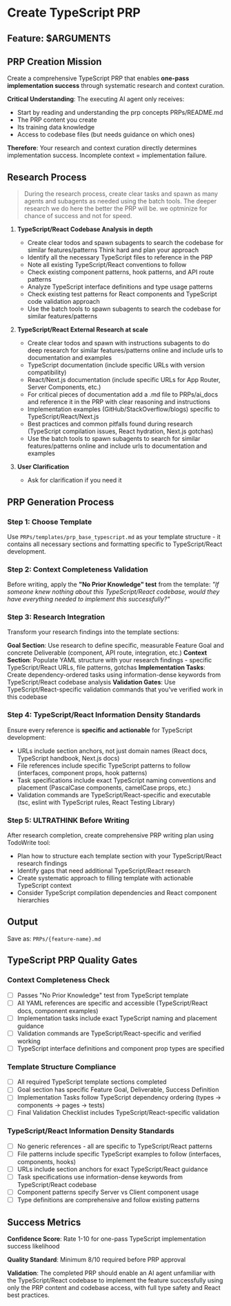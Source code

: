 # Create TypeScript PRP

## Feature: $ARGUMENTS

## PRP Creation Mission

Create a comprehensive TypeScript PRP that enables **one-pass implementation success** through systematic research and context curation.

**Critical Understanding**: The executing AI agent only receives:

- Start by reading and understanding the prp concepts PRPs/README.md
- The PRP content you create
- Its training data knowledge
- Access to codebase files (but needs guidance on which ones)

**Therefore**: Your research and context curation directly determines implementation success. Incomplete context = implementation failure.

## Research Process

> During the research process, create clear tasks and spawn as many agents and subagents as needed using the batch tools. The deeper research we do here the better the PRP will be. we optminize for chance of success and not for speed.

1. **TypeScript/React Codebase Analysis in depth**
   - Create clear todos and spawn subagents to search the codebase for similar features/patterns Think hard and plan your approach
   - Identify all the necessary TypeScript files to reference in the PRP
   - Note all existing TypeScript/React conventions to follow
   - Check existing component patterns, hook patterns, and API route patterns
   - Analyze TypeScript interface definitions and type usage patterns
   - Check existing test patterns for React components and TypeScript code validation approach
   - Use the batch tools to spawn subagents to search the codebase for similar features/patterns

2. **TypeScript/React External Research at scale**
   - Create clear todos and spawn with instructions subagents to do deep research for similar features/patterns online and include urls to documentation and examples
   - TypeScript documentation (include specific URLs with version compatibility)
   - React/Next.js documentation (include specific URLs for App Router, Server Components, etc.)
   - For critical pieces of documentation add a .md file to PRPs/ai_docs and reference it in the PRP with clear reasoning and instructions
   - Implementation examples (GitHub/StackOverflow/blogs) specific to TypeScript/React/Next.js
   - Best practices and common pitfalls found during research (TypeScript compilation issues, React hydration, Next.js gotchas)
   - Use the batch tools to spawn subagents to search for similar features/patterns online and include urls to documentation and examples

3. **User Clarification**
   - Ask for clarification if you need it

## PRP Generation Process

### Step 1: Choose Template

Use `PRPs/templates/prp_base_typescript.md` as your template structure - it contains all necessary sections and formatting specific to TypeScript/React development.

### Step 2: Context Completeness Validation

Before writing, apply the **"No Prior Knowledge" test** from the template:
_"If someone knew nothing about this TypeScript/React codebase, would they have everything needed to implement this successfully?"_

### Step 3: Research Integration

Transform your research findings into the template sections:

**Goal Section**: Use research to define specific, measurable Feature Goal and concrete Deliverable (component, API route, integration, etc.)
**Context Section**: Populate YAML structure with your research findings - specific TypeScript/React URLs, file patterns, gotchas
**Implementation Tasks**: Create dependency-ordered tasks using information-dense keywords from TypeScript/React codebase analysis
**Validation Gates**: Use TypeScript/React-specific validation commands that you've verified work in this codebase

### Step 4: TypeScript/React Information Density Standards

Ensure every reference is **specific and actionable** for TypeScript development:

- URLs include section anchors, not just domain names (React docs, TypeScript handbook, Next.js docs)
- File references include specific TypeScript patterns to follow (interfaces, component props, hook patterns)
- Task specifications include exact TypeScript naming conventions and placement (PascalCase components, camelCase props, etc.)
- Validation commands are TypeScript/React-specific and executable (tsc, eslint with TypeScript rules, React Testing Library)

### Step 5: ULTRATHINK Before Writing

After research completion, create comprehensive PRP writing plan using TodoWrite tool:

- Plan how to structure each template section with your TypeScript/React research findings
- Identify gaps that need additional TypeScript/React research
- Create systematic approach to filling template with actionable TypeScript context
- Consider TypeScript compilation dependencies and React component hierarchies

## Output

Save as: `PRPs/{feature-name}.md`

## TypeScript PRP Quality Gates

### Context Completeness Check

- [ ] Passes "No Prior Knowledge" test from TypeScript template
- [ ] All YAML references are specific and accessible (TypeScript/React docs, component examples)
- [ ] Implementation tasks include exact TypeScript naming and placement guidance
- [ ] Validation commands are TypeScript/React-specific and verified working
- [ ] TypeScript interface definitions and component prop types are specified

### Template Structure Compliance

- [ ] All required TypeScript template sections completed
- [ ] Goal section has specific Feature Goal, Deliverable, Success Definition
- [ ] Implementation Tasks follow TypeScript dependency ordering (types → components → pages → tests)
- [ ] Final Validation Checklist includes TypeScript/React-specific validation

### TypeScript/React Information Density Standards

- [ ] No generic references - all are specific to TypeScript/React patterns
- [ ] File patterns include specific TypeScript examples to follow (interfaces, components, hooks)
- [ ] URLs include section anchors for exact TypeScript/React guidance
- [ ] Task specifications use information-dense keywords from TypeScript/React codebase
- [ ] Component patterns specify Server vs Client component usage
- [ ] Type definitions are comprehensive and follow existing patterns

## Success Metrics

**Confidence Score**: Rate 1-10 for one-pass TypeScript implementation success likelihood

**Quality Standard**: Minimum 8/10 required before PRP approval

**Validation**: The completed PRP should enable an AI agent unfamiliar with the TypeScript/React codebase to implement the feature successfully using only the PRP content and codebase access, with full type safety and React best practices.